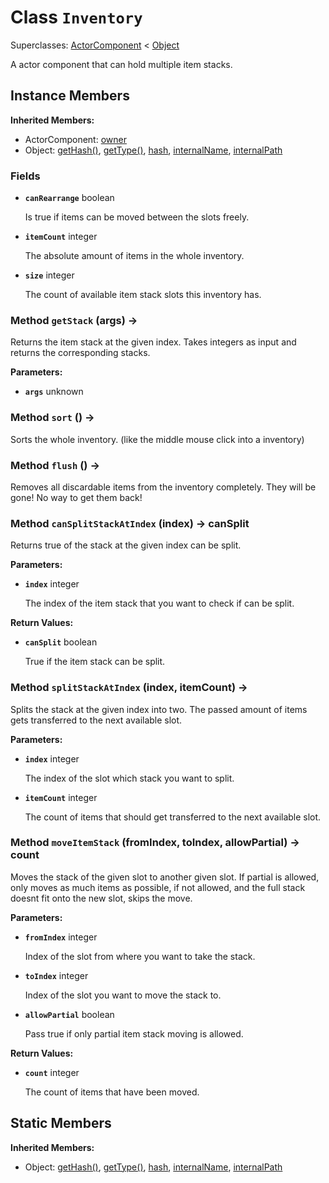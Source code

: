 # Class <code>Inventory</code>

Superclasses: <a href="ActorComponent.md">ActorComponent</a> < <a href="Object.md">Object</a>

A actor component that can hold multiple item stacks.
## Instance Members
<b>Inherited Members:</b>
- ActorComponent: <a href="ActorComponent.md#owner">owner</a>
- Object: <a href="Object.md#getHash">getHash()</a>, <a href="Object.md#getType">getType()</a>, <a href="Object.md#hash">hash</a>, <a href="Object.md#internalName">internalName</a>, <a href="Object.md#internalPath">internalPath</a>
### Fields
- <code><b>canRearrange</b></code> boolean

  Is true if items can be moved between the slots freely.
- <code><b>itemCount</b></code> integer

  The absolute amount of items in the whole inventory.
- <code><b>size</b></code> integer

  The count of available item stack slots this inventory has.
### Method <code>getStack</code> (args) → 
Returns the item stack at the given index.
Takes integers as input and returns the corresponding stacks.

<b>Parameters:</b>

- <code><b>args</b></code> unknown

  

### Method <code>sort</code> () → 
Sorts the whole inventory. (like the middle mouse click into a inventory)


### Method <code>flush</code> () → 
Removes all discardable items from the inventory completely. They will be gone! No way to get them back!


### Method <code>canSplitStackAtIndex</code> (index) → canSplit
Returns true of the stack at the given index can be split.

<b>Parameters:</b>

- <code><b>index</b></code> integer

  The index of the item stack that you want to check if can be split.

<b>Return Values:</b>

- <code><b>canSplit</b></code> boolean

  True if the item stack can be split.
### Method <code>splitStackAtIndex</code> (index, itemCount) → 
Splits the stack at the given index into two. The passed amount of items gets transferred to the next available slot.

<b>Parameters:</b>

- <code><b>index</b></code> integer

  The index of the slot which stack you want to split.
- <code><b>itemCount</b></code> integer

  The count of items that should get transferred to the next available slot.

### Method <code>moveItemStack</code> (fromIndex, toIndex, allowPartial) → count
Moves the stack of the given slot to another given slot. If partial is allowed, only moves as much items as possible, if not allowed, and the full stack doesnt fit onto the new slot, skips the move.

<b>Parameters:</b>

- <code><b>fromIndex</b></code> integer

  Index of the slot from where you want to take the stack.
- <code><b>toIndex</b></code> integer

  Index of the slot you want to move the stack to.
- <code><b>allowPartial</b></code> boolean

  Pass true if only partial item stack moving is allowed.

<b>Return Values:</b>

- <code><b>count</b></code> integer

  The count of items that have been moved.
## Static Members
<b>Inherited Members:</b>
- Object: <a href="Object.md#getHash">getHash()</a>, <a href="Object.md#getType">getType()</a>, <a href="Object.md#hash">hash</a>, <a href="Object.md#internalName">internalName</a>, <a href="Object.md#internalPath">internalPath</a>
